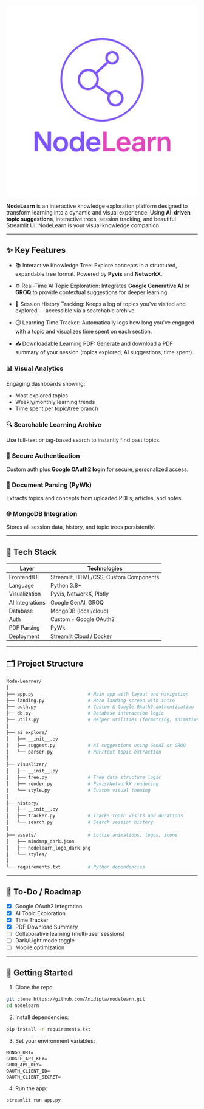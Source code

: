 ![](https://github.com/Anidipta/Node-Learner/blob/main/assets/images/logo.png)

**NodeLearn** is an interactive knowledge exploration platform designed to transform learning into a dynamic and visual experience. Using **AI-driven topic suggestions**, interactive trees, session tracking, and beautiful Streamlit UI, NodeLearn is your visual knowledge companion.

---

## ✨ Key Features

- 📚 Interactive Knowledge Tree:  Explore concepts in a structured, expandable tree format. Powered by **Pyvis** and **NetworkX**.

- ⚙️ Real-Time AI Topic Exploration:  Integrates **Google Generative AI** or **GROQ** to provide contextual suggestions for deeper learning.

- 🧠 Session History Tracking:  Keeps a log of topics you've visited and explored — accessible via a searchable archive.

- ⏱️ Learning Time Tracker:  Automatically logs how long you've engaged with a topic and visualizes time spent on each section.

- 📥 Downloadable Learning PDF: Generate and download a PDF summary of your session (topics explored, AI suggestions, time spent).

### 📊 Visual Analytics  
Engaging dashboards showing:
- Most explored topics  
- Weekly/monthly learning trends  
- Time spent per topic/tree branch  

### 🔍 Searchable Learning Archive  
Use full-text or tag-based search to instantly find past topics.

### 🔐 Secure Authentication  
Custom auth plus **Google OAuth2 login** for secure, personalized access.

### 🧾 Document Parsing (PyWk)  
Extracts topics and concepts from uploaded PDFs, articles, and notes.

### 🌐 MongoDB Integration  
Stores all session data, history, and topic trees persistently.

---

## 🧰 Tech Stack

| Layer         | Technologies                                |
|---------------|----------------------------------------------|
| Frontend/UI   | Streamlit, HTML/CSS, Custom Components       |
| Language      | Python 3.8+                                  |
| Visualization | Pyvis, NetworkX, Plotly                      |
| AI Integrations| Google GenAI, GROQ                          |
| Database      | MongoDB (local/cloud)                        |
| Auth          | Custom + Google OAuth2                       |
| PDF Parsing   | PyWk                                         |
| Deployment    | Streamlit Cloud / Docker                     |

---

## 🗂️ Project Structure

```bash
Node-Learner/
│
├── app.py                    # Main app with layout and navigation
├── landing.py                # Hero landing screen with intro
├── auth.py                   # Custom & Google OAuth2 authentication
├── db.py                     # Database interaction logic
├── utils.py                  # Helper utilities (formatting, animation, export)
│
├── ai_explore/
│   ├── __init__.py
│   ├── suggest.py            # AI suggestions using GenAI or GROQ
│   └── parser.py             # PDF/text topic extraction
│
├── visualizer/
│   ├── __init__.py
│   ├── tree.py               # Tree data structure logic
│   ├── render.py             # Pyvis/NetworkX rendering
│   └── style.py              # Custom visual theming
│
├── history/
│   ├── __init__.py
│   ├── tracker.py            # Tracks topic visits and durations
│   └── search.py             # Search session history
│
├── assets/                   # Lottie animations, logos, icons
│   ├── mindmap_dark.json
│   ├── nodelearn_logo_dark.png
│   └── styles/
│
└── requirements.txt          # Python dependencies
```

---

## 🔧 To-Do / Roadmap

- [x] Google OAuth2 Integration  
- [x] AI Topic Exploration  
- [x] Time Tracker  
- [x] PDF Download Summary  
- [ ] Collaborative learning (multi-user sessions)  
- [ ] Dark/Light mode toggle  
- [ ] Mobile optimization  

---

## 🚀 Getting Started

1. Clone the repo:
```bash
git clone https://github.com/Anidipta/nodelearn.git
cd nodelearn
```

2. Install dependencies:
```bash
pip install -r requirements.txt
```

3. Set your environment variables:
```
MONGO_URI=
GOOGLE_API_KEY=
GROQ_API_KEY=
OAUTH_CLIENT_ID=
OAUTH_CLIENT_SECRET=
```

4. Run the app:
```bash
streamlit run app.py
```
